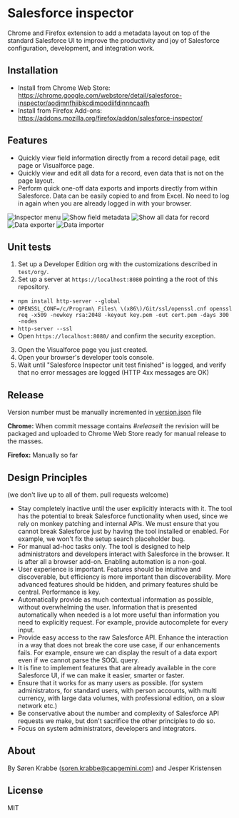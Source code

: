 Salesforce inspector
===========================
Chrome and Firefox extension to add a metadata layout on top of the standard Salesforce UI to improve the productivity and joy of Salesforce configuration, development, and integration work.


Installation
------------
- Install from Chrome Web Store: https://chrome.google.com/webstore/detail/salesforce-inspector/aodjmnfhjibkcdimpodiifdjnnncaafh
- Install from Firefox Add-ons: https://addons.mozilla.org/firefox/addon/salesforce-inspector/


Features
-----
* Quickly view field information directly from a record detail page, edit page or Visualforce page.
* Quickly view and edit all data for a record, even data that is not on the page layout.
* Perform quick one-off data exports and imports directly from within Salesforce. Data can be easily copied to and from Excel. No need to log in again when you are already logged in with your browser.

![Inspector menu](https://raw.githubusercontent.com/sorenkrabbe/Chrome-Salesforce-inspector/master/docs/screenshots/1.png)
![Show field metadata](https://raw.githubusercontent.com/sorenkrabbe/Chrome-Salesforce-inspector/master/docs/screenshots/2.png)
![Show all data for record](https://raw.githubusercontent.com/sorenkrabbe/Chrome-Salesforce-inspector/master/docs/screenshots/3.png)
![Data exporter](https://raw.githubusercontent.com/sorenkrabbe/Chrome-Salesforce-inspector/master/docs/screenshots/4.png)
![Data importer](https://raw.githubusercontent.com/sorenkrabbe/Chrome-Salesforce-inspector/master/docs/screenshots/5.png)


Unit tests
-----
1. Set up a Developer Edition org with the customizations described in `test/org/`.
2. Set up a server at `https://localhost:8080` pointing a the root of this repository.
  * `npm install http-server --global`
  * `OPENSSL_CONF=/c/Program\ Files\ \(x86\)/Git/ssl/openssl.cnf openssl req -x509 -newkey rsa:2048 -keyout key.pem -out cert.pem -days 300 -nodes`
  * `http-server --ssl`
  * Open `https://localhost:8080/` and confirm the security exception.
3. Open the Visualforce page you just created.
4. Open your browser's developer tools console.
5. Wait until "Salesforce Inspector unit test finished" is logged, and verify that no error messages are logged (HTTP 4xx messages are OK)

Release
-------
Version number must be manually incremented in [version.json](version.json) file

**Chrome:** When commit message contains *#releaseIt* the revision will be packaged and uploaded to Chrome Web Store ready for manual release to the masses.

**Firefox:** Manually so far

Design Principles
-----
(we don't live up to all of them. pull requests welcome)
* Stay completely inactive until the user explicitly interacts with it. The tool has the potential to break Salesforce functionality when used, since we rely on monkey patching and internal APIs. We must ensure that you cannot break Salesforce just by having the tool installed or enabled. For example, we won't fix the setup search placeholder bug.
* For manual ad-hoc tasks only. The tool is designed to help administrators and developers interact with Salesforce in the browser. It is after all a browser add-on. Enabling automation is a non-goal.
* User experience is important. Features should be intuitive and discoverable, but efficiency is more important than discoverability. More advanced features should be hidden, and primary features shuld be central. Performance is key.
* Automatically provide as much contextual information as possible, without overwhelming the user. Information that is presented automatically when needed is a lot more useful than information you need to explicitly request. For example, provide autocomplete for every input.
* Provide easy access to the raw Salesforce API. Enhance the interaction in a way that does not break the core use case, if our enhancements fails. For example, ensure we can display the result of a data export even if we cannot parse the SOQL query.
* It is fine to implement features that are already available in the core Salesforce UI, if we can make it easier, smarter or faster.
* Ensure that it works for as many users as possible. (for system administrators, for standard users, with person accounts, with multi currency, with large data volumes, with professional edition, on a slow network etc.)
* Be conservative about the number and complexity of Salesforce API requests we make, but don't sacrifice the other principles to do so.
* Focus on system administrators, developers and integrators.

About
-----
By Søren Krabbe (soren.krabbe@capgemini.com) and Jesper Kristensen

License
-----
MIT
